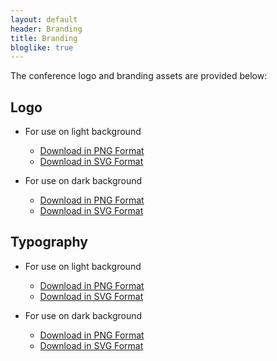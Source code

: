 ```yaml
---
layout: default
header: Branding
title: Branding
bloglike: true
---
```


The conference logo and branding assets are provided below:

## Logo

  * For use on light background
    - [Download in PNG Format](assets/images/logo-1.png)
    - [Download in SVG Format](assets/images/logo-1.svg)
  
  * For use on dark background
    - [Download in PNG Format](assets/images/logo-2.png)
    - [Download in SVG Format](assets/images/logo-2.svg)

## Typography

  * For use on light background
    - [Download in PNG Format](assets/images/typography-black.png)
    - [Download in SVG Format](assets/images/typography-black.svg)

  * For use on dark background
    - [Download in PNG Format](assets/images/typography-white.png)
    - [Download in SVG Format](assets/images/typography-white.svg)
  
